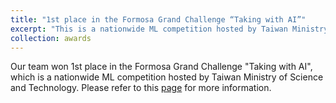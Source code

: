 ```yaml
---
title: "1st place in the Formosa Grand Challenge “Taking with AI”"
excerpt: "This is a nationwide ML competition hosted by Taiwan Ministry of Science and Technology."
collection: awards
---
```


Our team won 1st place in the Formosa Grand Challenge "Taking with AI", which is a nationwide ML competition hosted by Taiwan Ministry of Science and Technology.
Please refer to this [page](https://po-chun-chien.github.io/projects/2.FGC/) for more information.